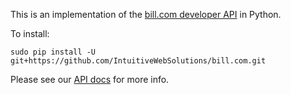 This is an implementation of the [bill.com developer API](http://www.bill.com/resources/developer-program) in Python.

To install:
```
sudo pip install -U git+https://github.com/IntuitiveWebSolutions/bill.com.git
```

Please see our [API docs](http://intuitivewebsolutions.github.com/bill.com/) for more info.

